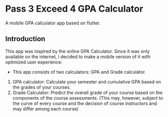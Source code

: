 # Pass 3 Exceed 4 GPA Calculator

A mobile GPA calculator app based on flutter.

## Introduction

This app was inspired by the online GPA Calculator. Since it was only available on the internet, I decided to make a mobile version of it with optimized user experience. 
- This app consists of two calculators: GPA and Grade calculator.

1. GPA calculator: Calculate your semester and cumulative GPA based on the grades of your courses.
2. Grade Calculator: Predict the overall grade of your course based on the components of the course assessments. (This may, however, subject to the curve of every course and the decision of course instructors and may differ among each course)



